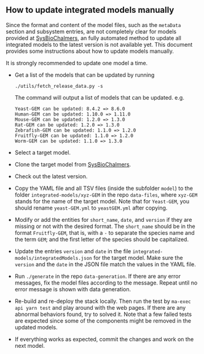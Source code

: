 ## How to update integrated models manually

Since the format and content of the model files, such as the `metaData` section
and subsystem entries, are not completely clear for models provided at
[SysBioChalmers](https://github.com/SysBioChalmers), an fully automated method
to update all integrated models to the latest version is not available yet.
This document provides some instructions about how to update models manually.


It is strongly recommended to update one model a time.

- Get a list of the models that can be updated by running 
  ```
  ./utils/fetch_release_data.py -s
  ```
  The command will output a list of models that can be updated. e.g. 

  ```
  Yeast-GEM can be updated: 8.4.2 => 8.6.0
  Human-GEM can be updated: 1.10.0 => 1.11.0
  Mouse-GEM can be updated: 1.2.0 => 1.3.0
  Rat-GEM can be updated: 1.2.0 => 1.3.0
  Zebrafish-GEM can be updated: 1.1.0 => 1.2.0
  Fruitfly-GEM can be updated: 1.1.0 => 1.2.0
  Worm-GEM can be updated: 1.1.0 => 1.3.0
  ```

- Select a target model.

- Clone the target model from [SysBioChalmers](https://github.com/SysBioChalmers).

- Check out the latest version.

- Copy the YAML file and all TSV files (inside the subfolder `model`) to the
   folder `integrated-models/xyz-GEM` in the repo `data-files`, where `xyz-GEM`
   stands for the name of the target model. Note that for `Yeast-GEM`, you
   should rename `yeast-GEM.yml` to `yeastGEM.yml` after copying.

- Modify or add the entities for `short_name`, `date`, and `version` if they
   are missing or not with the desired format. 
   The `short_name` should be in the format `Fruitfly-GEM`, that is, with a `-` to
   separate the species name and the term `GEM`; and the first letter of the
   species should be capitalized.

- Update the entries `version` and `date` in the file
   `integrated-models/integratedModels.json` for the target model. Make
   sure the `version` and the `date` in the JSON file match the values in the
   YAML file.

- Run `./generate` in the repo `data-generation`. If there are any error
   messages, fix the model files according to the message. Repeat until no
   error message is shown with data generation.

- Re-build and re-deploy the stack locally. Then run the test by 
   ```ma-exec api yarn test``` and play around with the web pages.
   If there are any abnormal behaviors found, try to solved it.
   Note that a few failed tests are expected since some of the components might
   be removed in the updated models.

- If everything works as expected, commit the changes and work on the next
   model.

